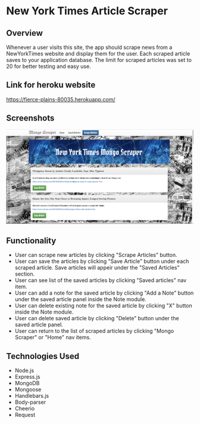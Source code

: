 # New York Times Article Scraper

## Overview
Whenever a user visits this site, the app should scrape news from a NewYorkTimes website and display them for the user. Each scraped article saves to your application database. The limit for scraped articles was set to 20 for better testing and easy use.

## Link for heroku website 
https://fierce-plains-80035.herokuapp.com/

## Screenshots
![Screen shot](public/assets/images/NewYorkTimes.png)

## Functionality

* User can scrape new articles by clicking "Scrape Articles" button.
* User can save the articles by clicking "Save Article" button under each scraped article. Save articles will appeir under the "Saved Articles" section.
* User can see list of the saved articles by clicking "Saved articles" nav item.
* User can add a note for the saved article by clicking "Add a Note" button under the saved article panel inside the Note module.
* User can delete existing note for the saved article by clicking "X" button inside the Note module.
* User can delete saved article by clicking "Delete" button under the saved article panel.
* User can return to the list of scraped articles by clicking "Mongo Scraper" or "Home" nav items.

## Technologies Used
* Node.js
* Express.js
* MongoDB
* Mongoose
* Handlebars.js
* Body-parser
* Cheerio
* Request


